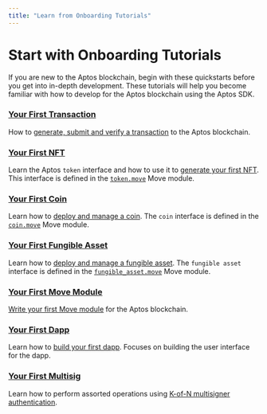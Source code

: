 ```yaml
---
title: "Learn from Onboarding Tutorials"
---
```


# Start with Onboarding Tutorials

If you are new to the Aptos blockchain, begin with these quickstarts before you get into in-depth development. These tutorials will help you become familiar with how to develop for the Aptos blockchain using the Aptos SDK.

### [Your First Transaction](first-transaction.md)

How to [generate, submit and verify a transaction](first-transaction.md) to the Aptos blockchain.

### [Your First NFT](your-first-nft.md)

Learn the Aptos `token` interface and how to use it to [generate your first NFT](your-first-nft.md). This interface is defined in the [`token.move`](https://github.com/aptos-labs/aptos-core/blob/main/aptos-move/framework/aptos-token/sources/token.move) Move module.

### [Your First Coin](first-coin.md)

Learn how to [deploy and manage a coin](first-coin.md). The `coin` interface is defined in the [`coin.move`](https://github.com/aptos-labs/aptos-core/blob/main/aptos-move/framework/aptos-framework/sources/coin.move) Move module.

### [Your First Fungible Asset](first-fungible-asset.md)

Learn how to [deploy and manage a fungible asset](first-fungible-asset.md). The `fungible asset` interface is defined in the [`fungible_asset.move`](https://github.com/aptos-labs/aptos-core/blob/main/aptos-move/framework/aptos-framework/sources/fungible_asset.move) Move module.

### [Your First Move Module](first-move-module.md)

[Write your first Move module](first-move-module.md) for the Aptos blockchain.

### [Your First Dapp](first-dapp.md)

Learn how to [build your first dapp](first-dapp.md). Focuses on building the user interface for the dapp.

### [Your First Multisig](first-multisig.md)

Learn how to perform assorted operations using [K-of-N multisigner authentication](../concepts/accounts.md#multi-signer-authentication).
